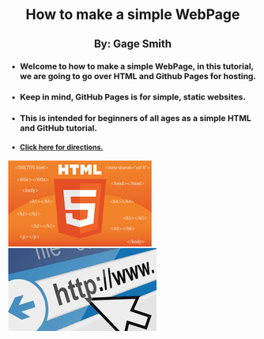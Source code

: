 # <center>How to make a simple WebPage</center>
## <center>By: Gage Smith</center>

- ### Welcome to how to make a simple WebPage, in this tutorial, we are going to go over HTML and Github Pages for hosting.
- ### Keep in mind, GitHub Pages is for simple, static websites. 
- ### This is intended for beginners of all ages as a simple HTML and GitHub tutorial.

- #### [Click here for directions.](/Directions/Directions.md)

![HTML](/readme/HTML.jpg) ![Websites](/readme/Websites.jpg)
